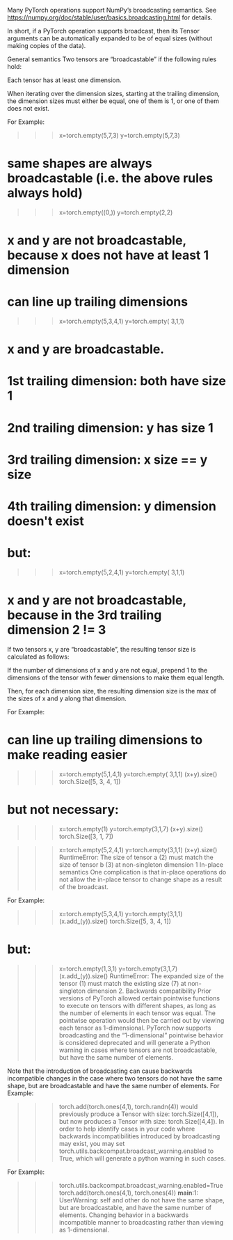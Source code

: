 Many PyTorch operations support NumPy’s broadcasting semantics. See https://numpy.org/doc/stable/user/basics.broadcasting.html for details.

In short, if a PyTorch operation supports broadcast, then its Tensor arguments can be automatically expanded to be of equal sizes (without making copies of the data).

General semantics
Two tensors are “broadcastable” if the following rules hold:

Each tensor has at least one dimension.

When iterating over the dimension sizes, starting at the trailing dimension, the dimension sizes must either be equal, one of them is 1, or one of them does not exist.

For Example:

>>> x=torch.empty(5,7,3)
>>> y=torch.empty(5,7,3)
# same shapes are always broadcastable (i.e. the above rules always hold)

>>> x=torch.empty((0,))
>>> y=torch.empty(2,2)
# x and y are not broadcastable, because x does not have at least 1 dimension

# can line up trailing dimensions
>>> x=torch.empty(5,3,4,1)
>>> y=torch.empty(  3,1,1)
# x and y are broadcastable.
# 1st trailing dimension: both have size 1
# 2nd trailing dimension: y has size 1
# 3rd trailing dimension: x size == y size
# 4th trailing dimension: y dimension doesn't exist

# but:
>>> x=torch.empty(5,2,4,1)
>>> y=torch.empty(  3,1,1)
# x and y are not broadcastable, because in the 3rd trailing dimension 2 != 3
If two tensors x, y are “broadcastable”, the resulting tensor size is calculated as follows:

If the number of dimensions of x and y are not equal, prepend 1 to the dimensions of the tensor with fewer dimensions to make them equal length.

Then, for each dimension size, the resulting dimension size is the max of the sizes of x and y along that dimension.

For Example:

# can line up trailing dimensions to make reading easier
>>> x=torch.empty(5,1,4,1)
>>> y=torch.empty(  3,1,1)
>>> (x+y).size()
torch.Size([5, 3, 4, 1])

# but not necessary:
>>> x=torch.empty(1)
>>> y=torch.empty(3,1,7)
>>> (x+y).size()
torch.Size([3, 1, 7])

>>> x=torch.empty(5,2,4,1)
>>> y=torch.empty(3,1,1)
>>> (x+y).size()
RuntimeError: The size of tensor a (2) must match the size of tensor b (3) at non-singleton dimension 1
In-place semantics
One complication is that in-place operations do not allow the in-place tensor to change shape as a result of the broadcast.

For Example:

>>> x=torch.empty(5,3,4,1)
>>> y=torch.empty(3,1,1)
>>> (x.add_(y)).size()
torch.Size([5, 3, 4, 1])

# but:
>>> x=torch.empty(1,3,1)
>>> y=torch.empty(3,1,7)
>>> (x.add_(y)).size()
RuntimeError: The expanded size of the tensor (1) must match the existing size (7) at non-singleton dimension 2.
Backwards compatibility
Prior versions of PyTorch allowed certain pointwise functions to execute on tensors with different shapes, as long as the number of elements in each tensor was equal. The pointwise operation would then be carried out by viewing each tensor as 1-dimensional. PyTorch now supports broadcasting and the “1-dimensional” pointwise behavior is considered deprecated and will generate a Python warning in cases where tensors are not broadcastable, but have the same number of elements.

Note that the introduction of broadcasting can cause backwards incompatible changes in the case where two tensors do not have the same shape, but are broadcastable and have the same number of elements. For Example:

>>> torch.add(torch.ones(4,1), torch.randn(4))
would previously produce a Tensor with size: torch.Size([4,1]), but now produces a Tensor with size: torch.Size([4,4]). In order to help identify cases in your code where backwards incompatibilities introduced by broadcasting may exist, you may set torch.utils.backcompat.broadcast_warning.enabled to True, which will generate a python warning in such cases.

For Example:

>>> torch.utils.backcompat.broadcast_warning.enabled=True
>>> torch.add(torch.ones(4,1), torch.ones(4))
__main__:1: UserWarning: self and other do not have the same shape, but are broadcastable, and have the same number of elements.
Changing behavior in a backwards incompatible manner to broadcasting rather than viewing as 1-dimensional.
